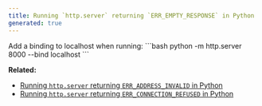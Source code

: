 ```yaml
---
title: Running `http.server` returning `ERR_EMPTY_RESPONSE` in Python
generated: true
---
```


<div markdown="1" class="ans">
Add a binding to localhost when running:
```bash
python -m http.server 8000 --bind localhost
```
</div>

**Related:**
- [Running `http.server` returning `ERR_ADDRESS_INVALID` in Python](/en-US/python/running-http-server-returning-invalid-address)
- [Running `http.server` returning `ERR_CONNECTION_REFUSED` in Python](/en-US/python/running-http-server-returning-connection-refused)
